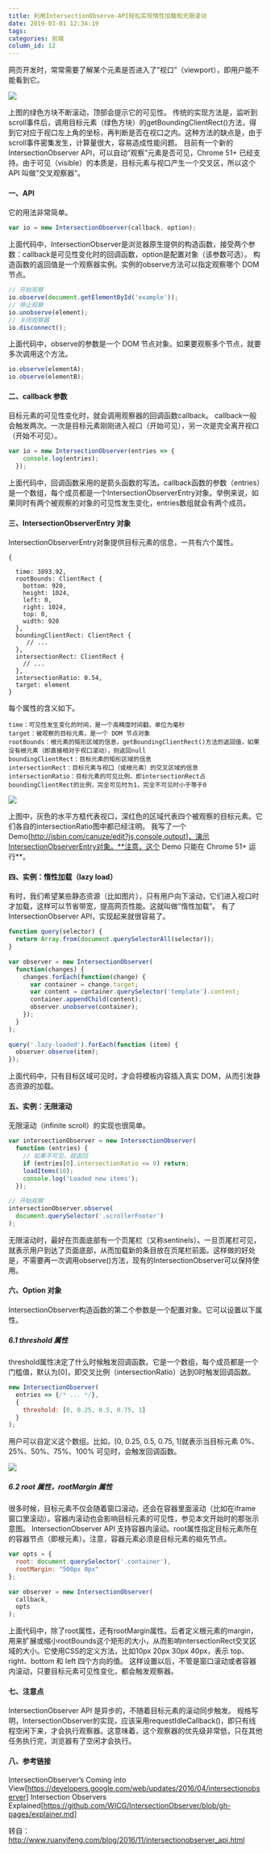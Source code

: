 ```yaml
---
title: 利用IntersectionObserve-API轻松实现惰性加载和无限滚动
date: 2019-03-01 12:34:19
tags:
categories: 前端
column_id: 12
---
```


网页开发时，常常需要了解某个元素是否进入了”视口”（viewport），即用户能不能看到它。

![](http://pic1.zhoujie16.cn/006tKfTcly1g0n77qbn45g308w0i1n11.gif)

上图的绿色方块不断滚动，顶部会提示它的可见性。 
传统的实现方法是，监听到scroll事件后，调用目标元素（绿色方块）的getBoundingClientRect()方法，得到它对应于视口左上角的坐标，再判断是否在视口之内。这种方法的缺点是，由于scroll事件密集发生，计算量很大，容易造成性能问题。 
目前有一个新的 IntersectionObserver API，可以自动”观察”元素是否可见，Chrome 51+ 已经支持。由于可见（visible）的本质是，目标元素与视口产生一个交叉区，所以这个 API 叫做”交叉观察器”。

#### 一、API

它的用法非常简单。

```javascript
var io = new IntersectionObserver(callback, option);
```

上面代码中，IntersectionObserver是浏览器原生提供的构造函数，接受两个参数：callback是可见性变化时的回调函数，option是配置对象（该参数可选）。 
构造函数的返回值是一个观察器实例。实例的observe方法可以指定观察哪个 DOM 节点。

```javascript
// 开始观察
io.observe(document.getElementById('example')); 
// 停止观察
io.unobserve(element); 
// 关闭观察器
io.disconnect();
```

上面代码中，observe的参数是一个 DOM 节点对象。如果要观察多个节点，就要多次调用这个方法。

```javascript
io.observe(elementA);
io.observe(elementB);
```

#### 二、callback 参数

目标元素的可见性变化时，就会调用观察器的回调函数callback。 
callback一般会触发两次。一次是目标元素刚刚进入视口（开始可见），另一次是完全离开视口（开始不可见）。

```javascript
var io = new IntersectionObserver(entries => {    
    console.log(entries);  
  });
```

上面代码中，回调函数采用的是箭头函数的写法。callback函数的参数（entries）是一个数组，每个成员都是一个IntersectionObserverEntry对象。举例来说，如果同时有两个被观察的对象的可见性发生变化，entries数组就会有两个成员。

#### 三、IntersectionObserverEntry 对象

IntersectionObserverEntry对象提供目标元素的信息，一共有六个属性。

```
{

  time: 3893.92,
  rootBounds: ClientRect {
    bottom: 920,
    height: 1024,
    left: 0,
    right: 1024,
    top: 0,
    width: 920
  },
  boundingClientRect: ClientRect {
     // ...
  },
  intersectionRect: ClientRect {
    // ...
  },
  intersectionRatio: 0.54,
  target: element
}
```

每个属性的含义如下。

```
time：可见性发生变化的时间，是一个高精度时间戳，单位为毫秒
target：被观察的目标元素，是一个 DOM 节点对象
rootBounds：根元素的矩形区域的信息，getBoundingClientRect()方法的返回值，如果没有根元素（即直接相对于视口滚动），则返回null
boundingClientRect：目标元素的矩形区域的信息
intersectionRect：目标元素与视口（或根元素）的交叉区域的信息
intersectionRatio：目标元素的可见比例，即intersectionRect占boundingClientRect的比例，完全可见时为1，完全不可见时小于等于0
```

![](http://pic1.zhoujie16.cn/006tKfTcly1g0n6we1hsuj30fa0f4taj.jpg)

上图中，灰色的水平方框代表视口，深红色的区域代表四个被观察的目标元素。它们各自的intersectionRatio图中都已经注明。 
我写了一个 Demo[http://jsbin.com/canuze/edit?js,console,output]，演示IntersectionObserverEntry对象。**注意，这个 Demo 只能在 Chrome 51+ 运行**。

#### 四、实例：惰性加载（lazy load）

有时，我们希望某些静态资源（比如图片），只有用户向下滚动，它们进入视口时才加载，这样可以节省带宽，提高网页性能。这就叫做”惰性加载”。 
有了 IntersectionObserver API，实现起来就很容易了。

```javascript
function query(selector) {
  return Array.from(document.querySelectorAll(selector));
}
 
var observer = new IntersectionObserver(
  function(changes) {
    changes.forEach(function(change) {
      var container = change.target;
      var content = container.querySelector('template').content;
      container.appendChild(content);
      observer.unobserve(container);
    });
  }
);
 
query('.lazy-loaded').forEach(function (item) {
  observer.observe(item);
});
```

上面代码中，只有目标区域可见时，才会将模板内容插入真实 DOM，从而引发静态资源的加载。

#### 五、实例：无限滚动

无限滚动（infinite scroll）的实现也很简单。

```javascript
var intersectionObserver = new IntersectionObserver(
  function (entries) {
    // 如果不可见，就返回
    if (entries[0].intersectionRatio <= 0) return;
    loadItems(10);
    console.log('Loaded new items');
  });
 
// 开始观察
intersectionObserver.observe(
  document.querySelector('.scrollerFooter')
);
```

无限滚动时，最好在页面底部有一个页尾栏（又称sentinels）。一旦页尾栏可见，就表示用户到达了页面底部，从而加载新的条目放在页尾栏前面。这样做的好处是，不需要再一次调用observe()方法，现有的IntersectionObserver可以保持使用。

#### 六、Option 对象

IntersectionObserver构造函数的第二个参数是一个配置对象。它可以设置以下属性。

##### 6.1 threshold 属性

threshold属性决定了什么时候触发回调函数。它是一个数组，每个成员都是一个门槛值，默认为[0]，即交叉比例（intersectionRatio）达到0时触发回调函数。

```javascript
new IntersectionObserver(
  entries => {/* ... */}, 
  {
    threshold: [0, 0.25, 0.5, 0.75, 1]
  }
);
```

用户可以自定义这个数组。比如，[0, 0.25, 0.5, 0.75, 1]就表示当目标元素 0%、25%、50%、75%、100% 可见时，会触发回调函数。

![](http://pic1.zhoujie16.cn/006tKfTcly1g0n788lmu6g308w0i1tb1.gif)

##### 6.2 root 属性，rootMargin 属性

很多时候，目标元素不仅会随着窗口滚动，还会在容器里面滚动（比如在iframe窗口里滚动）。容器内滚动也会影响目标元素的可见性，参见本文开始时的那张示意图。 
IntersectionObserver API 支持容器内滚动。root属性指定目标元素所在的容器节点（即根元素）。注意，容器元素必须是目标元素的祖先节点。

```javascript
var opts = { 
  root: document.querySelector('.container'),
  rootMargin: "500px 0px" 
};
 
var observer = new IntersectionObserver(
  callback,
  opts
);
```

上面代码中，除了root属性，还有rootMargin属性。后者定义根元素的margin，用来扩展或缩小rootBounds这个矩形的大小，从而影响intersectionRect交叉区域的大小。它使用CSS的定义方法，比如10px 20px 30px 40px，表示 top、right、bottom 和 left 四个方向的值。 
这样设置以后，不管是窗口滚动或者容器内滚动，只要目标元素可见性变化，都会触发观察器。

#### 七、注意点

IntersectionObserver API 是异步的，不随着目标元素的滚动同步触发。 
规格写明，IntersectionObserver的实现，应该采用requestIdleCallback()，即只有线程空闲下来，才会执行观察器。这意味着，这个观察器的优先级非常低，只在其他任务执行完，浏览器有了空闲才会执行。

#### 八、参考链接

IntersectionObserver’s Coming into View[https://developers.google.com/web/updates/2016/04/intersectionobserver] 
Intersection Observers Explained[https://github.com/WICG/IntersectionObserver/blob/gh-pages/explainer.md]



转自：http://www.ruanyifeng.com/blog/2016/11/intersectionobserver_api.html
